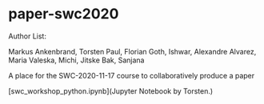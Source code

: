# paper-swc2020

Author List:

Markus Ankenbrand, Torsten Paul, Florian Goth, Ishwar, Alexandre Alvarez, Maria Valeska, Michi, Jitske Bak, Sanjana

A place for the SWC-2020-11-17 course to collaboratively produce a paper

[swc_workshop_python.ipynb](Jupyter Notebook by Torsten.)

